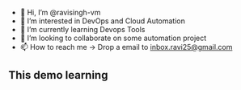 - 👋 Hi, I’m @ravisingh-vm
- 👀 I’m interested in DevOps and Cloud Automation 
- 🌱 I’m currently learning Devops Tools
- 💞️ I’m looking to collaborate on some automation project
- 📫 How to reach me -> Drop a email to inbox.ravi25@gmail.com
## This demo learning 
<!---
ravisingh-vm/ravisingh-vm is a ✨ special ✨ repository because its `README.md` (this file) appears on your GitHub profile.
You can click the Preview link to take a look at your changes.
--->
